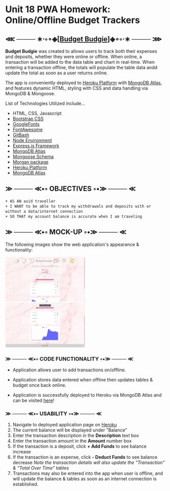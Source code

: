 # Unit 18 PWA Homework: Online/Offline Budget Trackers

## ⋘ ──── ∗⋅◦∘◈\[[Budget Budgie](https://budget-budgie.herokuapp.com/)\]◈∘◦⋅∗ ──── ⋙

**Budget Budgie** was created to allows users to track both their expenses and deposits, whether they were online or offline. When online, a transaction will be added to the data table and chart in real-time. When entering a transaction offline, the totals will populate the table data andd update the total as soon as a user returns online.

The app is conveniently deployed to [Heroku Platform](https://www.heroku.com/) with [MongoDB Atlas](https://www.mongodb.com/cloud/atlas), and features dynamic HTML, styling with CSS and data handling via MongoDB & Mongoose.

List of Technologies Utilized include...

- HTML, CSS, Javascript
- [Bootstrap CSS](https://getbootstrap.com/)
- [GoogleFonts](https://fonts.google.com/)
- [FontAwesome](https://fontawesome.com/)
- [GitBash](https://gitforwindows.org/)
- [Node Environment](https://nodejs.org/en/about/)
- [Express.js Framework](https://expressjs.com/)
- [MongoDB Atlas](https://www.mongodb.com/cloud/atlas)
- [Mongoose Schema](https://mongoosejs.com/)
- [Morgan package](https://www.npmjs.com/package/morgan)
- [Heroku Platform](https://www.heroku.com/)
- [MongoDB Atlas](https://www.mongodb.com/cloud/atlas)

## ≫ ──── ≪•◦ OBJECTIVES ◦•≫ ──── ≪

```
+ AS AN avid traveller
+ I WANT to be able to track my withdrawals and deposits with or without a data/internet connection
+ SO THAT my account balance is accurate when I am traveling
```

## ≫ ──── ≪•◦ MOCK-UP ◦•≫ ──── ≪

The following images show the web application's appearance & functionality:

<p float="left">
    <img src="./public/assets/img/app.png" alt="Budget Budgie Top Half" width="250" style="margin-right: 10px;" />
    <img src="./public/assets/img/app-2.png" alt="Budget Budgie Bottom Half" width="250" style="margin-right: 10px;" />
</p>

### ≫ ──── ≪•◦ CODE FUNCTIONALITY ◦•≫ ──── ≪

- Application allows user to add transactions on/offline.

- Application stores data entered when offline then updates tables & budget once back online.

- Application is successfully deployed to Heroku via MongoDB Atlas and can be visited [here](https://budget-budgie.herokuapp.com/)!

### ≫ ──── ≪•◦ USABILITY ◦•≫ ──── ≪

1. Navigate to deployed application page on [Heroku](https://budget-budgie.herokuapp.com/)
2. The current balance will be displayed under "Balance"
3. Enter the transaction description in the **Description** text box
4. Enter the transaction amount in the **Amount** number box
5. If the transaction is a deposit, click **+ Add Funds** to see balance increase
6. If the transaction is an expense, click **- Deduct Funds** to see balance decrease
   _Note the transaction details will also update the "Transaction" & "Total Over Time" tables_
7. Transactions may also be entered into the app when user is offline, and will update the balance & tables as soon as an internet connection is established.
